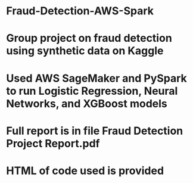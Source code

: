# Fraud-Detection-AWS-Spark

# Group project on fraud detection using synthetic data on Kaggle

# Used AWS SageMaker and PySpark to run Logistic Regression, Neural Networks, and XGBoost models

# Full report is in file Fraud Detection Project Report.pdf
# HTML of code used is provided
